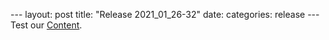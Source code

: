 --- layout: post title: "Release 2021_01_26-32" date: categories: release --- Test our [Content](https://github.com/Nowhere-Know-How/PipelinePrototype-Releases/releases/download/latest-master/Build_2021_01_26-32.zip).
